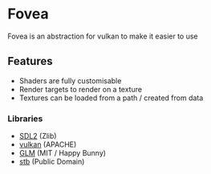 # Fovea

Fovea is an abstraction for vulkan to make it easier to use

## Features

* Shaders are fully customisable
* Render targets to render on a texture
* Textures can be loaded from a path / created from data

### Libraries

* [SDL2](https://github.com/libsdl-org/SDL) (Zlib)
* [vulkan](https://vulkan.lunarg.com) (APACHE)
* [GLM](https://glm.g-truc.net/0.9.9/index.html) (MIT / Happy Bunny)
* [stb](https://github.com/nothings/stb) (Public Domain)